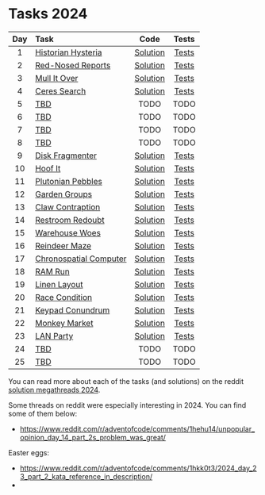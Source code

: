 # Tasks 2024

| Day | Task                                                           |                     Code                     |                                                    Tests                                                    |
|:---:|:---------------------------------------------------------------|:--------------------------------------------:|:-----------------------------------------------------------------------------------------------------------:|
|  1  | [Historian Hysteria](https://adventofcode.com/2024/day/1)      |   [Solution](day01/HistorianHysteria.java)   |   [Tests](../../../../../../test/java/com/example/adventofcode/year2024/day01/HistorianHysteriaTest.java)   |
|  2  | [Red-Nosed Reports](https://adventofcode.com/2024/day/2)       |    [Solution](day02/RedNosedReports.java)    |    [Tests](../../../../../../test/java/com/example/adventofcode/year2024/day02/RedNosedReportsTest.java)    |
|  3  | [Mull It Over](https://adventofcode.com/2024/day/3)            |      [Solution](day03/MullItOver.java)       |      [Tests](../../../../../../test/java/com/example/adventofcode/year2024/day03/MullItOverTest.java)       |
|  4  | [Ceres Search](https://adventofcode.com/2024/day/4)            |      [Solution](day04/CeresSearch.java)      |      [Tests](../../../../../../test/java/com/example/adventofcode/year2024/day04/CeresSearchTest.java)      |
|  5  | [TBD](https://adventofcode.com/2024/day/5)                     |                     TODO                     |                                                    TODO                                                     |
|  6  | [TBD](https://adventofcode.com/2024/day/6)                     |                     TODO                     |                                                    TODO                                                     |
|  7  | [TBD](https://adventofcode.com/2024/day/7)                     |                     TODO                     |                                                    TODO                                                     |
|  8  | [TBD](https://adventofcode.com/2024/day/8)                     |                     TODO                     |                                                    TODO                                                     |
|  9  | [Disk Fragmenter](https://adventofcode.com/2024/day/9)         |    [Solution](day09/DiskFragmenter.java)     |    [Tests](../../../../../../test/java/com/example/adventofcode/year2024/day09/DiskFragmenterTest.java)     |
| 10  | [Hoof It](https://adventofcode.com/2024/day/10)                |        [Solution](day10/HoofIt.java)         |        [Tests](../../../../../../test/java/com/example/adventofcode/year2024/day10/HoofItTest.java)         |
| 11  | [Plutonian Pebbles](https://adventofcode.com/2024/day/11)      |   [Solution](day11/PlutonianPebbles.java)    |   [Tests](../../../../../../test/java/com/example/adventofcode/year2024/day11/PlutonianPebblesTest.java)    |
| 12  | [Garden Groups](https://adventofcode.com/2024/day/12)          |     [Solution](day12/GardenGroups.java)      |     [Tests](../../../../../../test/java/com/example/adventofcode/year2024/day12/GardenGroupsTest.java)      |
| 13  | [Claw Contraption](https://adventofcode.com/2024/day/13)       |    [Solution](day13/ClawContraption.java)    |    [Tests](../../../../../../test/java/com/example/adventofcode/year2024/day13/ClawContraptionTest.java)    |
| 14  | [Restroom Redoubt](https://adventofcode.com/2024/day/14)       |    [Solution](day14/RestroomRedoubt.java)    |    [Tests](../../../../../../test/java/com/example/adventofcode/year2024/day14/RestroomRedoubtTest.java)    |
| 15  | [Warehouse Woes](https://adventofcode.com/2024/day/15)         |     [Solution](day15/WarehouseWoes.java)     |     [Tests](../../../../../../test/java/com/example/adventofcode/year2024/day15/WarehouseWoesTest.java)     |
| 16  | [Reindeer Maze](https://adventofcode.com/2024/day/16)          |     [Solution](day16/ReindeerMaze.java)      |     [Tests](../../../../../../test/java/com/example/adventofcode/year2024/day16/ReindeerMazeTest.java)      |
| 17  | [Chronospatial Computer](https://adventofcode.com/2024/day/17) | [Solution](day17/ChronospatialComputer.java) | [Tests](../../../../../../test/java/com/example/adventofcode/year2024/day17/ChronospatialComputerTest.java) |
| 18  | [RAM Run](https://adventofcode.com/2024/day/18)                |        [Solution](day18/RAMRun.java)         |        [Tests](../../../../../../test/java/com/example/adventofcode/year2024/day18/RAMRunTest.java)         |
| 19  | [Linen Layout](https://adventofcode.com/2024/day/19)           |      [Solution](day19/LinenLayout.java)      |      [Tests](../../../../../../test/java/com/example/adventofcode/year2024/day19/LinenLayoutTest.java)      |
| 20  | [Race Condition](https://adventofcode.com/2024/day/20)         |     [Solution](day20/RaceCondition.java)     |     [Tests](../../../../../../test/java/com/example/adventofcode/year2024/day20/RaceConditionTest.java)     |
| 21  | [Keypad Conundrum](https://adventofcode.com/2024/day/21)       |    [Solution](day21/KeypadConundrum.java)    |    [Tests](../../../../../../test/java/com/example/adventofcode/year2024/day21/KeypadConundrumTest.java)    |
| 22  | [Monkey Market](https://adventofcode.com/2024/day/22)          |     [Solution](day22/MonkeyMarket.java)      |     [Tests](../../../../../../test/java/com/example/adventofcode/year2024/day22/MonkeyMarketTest.java)      |
| 23  | [LAN Party](https://adventofcode.com/2024/day/23)              |       [Solution](day23/LANParty.java)        |       [Tests](../../../../../../test/java/com/example/adventofcode/year2024/day23/LANPartyTest.java)        |
| 24  | [TBD](https://adventofcode.com/2024/day/24)                    |                     TODO                     |                                                    TODO                                                     |
| 25  | [TBD](https://adventofcode.com/2024/day/25)                    |                     TODO                     |                                                    TODO                                                     |

You can read more about each of the tasks (and solutions) on the
reddit [solution megathreads 2024](https://www.reddit.com/r/adventofcode/wiki/archives/solution_megathreads/2024/).

Some threads on reddit were especially interesting in 2024. You can find some of them below:
* https://www.reddit.com/r/adventofcode/comments/1hehu14/unpopular_opinion_day_14_part_2s_problem_was_great/

Easter eggs:
* https://www.reddit.com/r/adventofcode/comments/1hkk0t3/2024_day_23_part_2_kata_reference_in_description/
* 